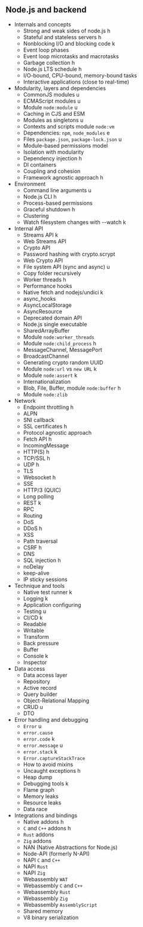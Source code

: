## Node.js and backend

- Internals and concepts
  - Strong and weak sides of node.js h
  - Stateful and stateless servers h
  - Nonblocking I/O and blocking code k
  - Event loop phases
  - Event loop microtasks and macrotasks
  - Garbage collection h
  - Node.js LTS schedule h
  - I/O-bound, CPU-bound, memory-bound tasks
  - Interactive applications (close to real-time)
- Modularity, layers and dependencies
  - CommonJS modules u
  - ECMAScript modules u
  - Module `node:module` u
  - Caching in CJS and ESM
  - Modules as singletons u
  - Contexts and scripts module `node:vm`
  - Dependencies: `npm`, `node_modules` e
  - Files `package.json`, `package-lock.json` u
  - Module-based permissions model
  - Isolation with modularity
  - Dependency injection h
  - DI containers
  - Coupling and cohesion
  - Framework agnostic approach h
- Environment
  - Command line arguments u
  - Node.js CLI h
  - Process-based permissions
  - Graceful shutdown h
  - Clustering
  - Watch filesystem changes with --watch k
- Internal API
  - Streams API k
  - Web Streams API
  - Crypto API
  - Password hashing with crypto.scrypt
  - Web Crypto API
  - File system API (sync and async) u
  - Copy folder recursively
  - Worker threads h
  - Performance hooks
  - Native fetch and nodejs/undici k
  - async_hooks
  - AsyncLocalStorage
  - AsyncResource
  - Deprecated domain API
  - Node.js single executable
  - SharedArrayBuffer
  - Module `node:worker_threads`
  - Module `node:child_process` h
  - MessageChannel, MessagePort
  - BroadcastChannel
  - Generating crypto random UUID
  - Module `node:url` vs `new URL` k
  - Module `node:assert` k
  - Internationalization
  - Blob, File, Buffer, module `node:buffer` h
  - Module `node:zlib`
- Network
  - Endpoint throttling h
  - ALPN
  - SNI callback
  - SSL certificates h
  - Protocol agnostic approach
  - Fetch API h
  - IncomingMessage
  - HTTP(S) h
  - TCP/SSL h
  - UDP h
  - TLS
  - Websocket h
  - SSE
  - HTTP/3 (QUIC)
  - Long polling
  - REST k
  - RPC
  - Routing
  - DoS
  - DDoS h
  - XSS
  - Path traversal
  - CSRF h
  - DNS
  - SQL injection h
  - noDelay
  - keep-alive
  - IP sticky sessions
- Technique and tools
  - Native test runner k
  - Logging k
  - Application configuring
  - Testing u
  - CI/CD k
  - Readable
  - Writable
  - Transform
  - Back pressure
  - Buffer
  - Console k
  - Inspector
- Data access
  - Data access layer
  - Repository
  - Active record
  - Query builder
  - Object-Relational Mapping
  - CRUD u
  - DTO
- Error handling and debugging
  - `Error` u
  - `error.cause`
  - `error.code` k
  - `error.message` u
  - `error.stack` k
  - `Error.captureStackTrace`
  - How to avoid mixins
  - Uncaught exceptions h
  - Heap dump
  - Debugging tools k
  - Flame graph
  - Memory leaks
  - Resource leaks
  - Data race
- Integrations and bindings
  - Native addons h
  - `C` and `C++` addons h
  - `Rust` addons
  - `Zig` addons
  - NAN (Native Abstractions for Node.js)
  - Node-API (formerly N-API)
  - NAPI `C` and `C++`
  - NAPI `Rust`
  - NAPI `Zig`
  - Webassembly `WAT`
  - Webassembly `C` and `C++`
  - Webassembly `Rust`
  - Webassembly `Zig`
  - Webassembly `AssemblyScript`
  - Shared memory
  - V8 binary serialization
